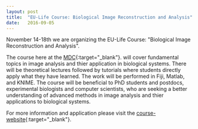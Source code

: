 ```yaml
---
layout: post
title:  "EU-Life Course: Biological Image Reconstruction and Analysis"
date:   2016-09-05    
---
```


November 14-18th we are organizing the EU-Life Course: "Biological Image Reconstruction and Analysis".

The course here at the [MDC](http://www.mdc-berlin.de){:target="_blank"}. will cover fundamental topics in image analysis and thier application in biological systems. There will be theoretical lectures followed by tutorials where students directly apply what they have learned. The work will be performed in Fiji, Matlab, and KNIME. The course will be beneficial to PhD students and postdocs, experimental biologists and computer scientists, who are seeking a better understanding of advanced methods in image analysis and thier applications to biological systems.

For more information and application please visit the [course-website](http://bioimage2016.mdc-berlin.de){:target="_blank"}.
